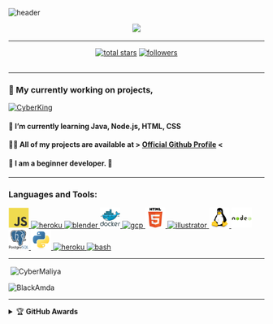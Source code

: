 
![header](https://capsule-render.vercel.app/api?type=waving&color=random&text=Hi,%20I'm%20Cyber%20Maliya&desc=Welcome%20To%20My%20Profile&animation=twinkling&fontSize=40&fontAlign=50&fontAlignY=20&descSize=20&descAlign=50&height=180&descAlignY=45) 

<p align="center">
<img src="https://avatars.githubusercontent.com/u/95926519?v=4" width="200">

     
</div>

  ---  
<p align="center">
  <a href="https://github.com/cybermaliya?tab=repositories&sort=stargazers">
    <img alt="total stars" title="Total stars on GitHub" src="https://custom-icon-badges.herokuapp.com/badge/dynamic/json?logo=star&color=55960c&labelColor=488207&label=Stars&style=for-the-badge&query=%24.stars&url=https://api.github-star-counter.workers.dev/user/cybermaliya"/></a>
  <a href="https://github.com/cybermaliya?tab=followers">
    <img alt="followers" title="Follow me on Github" src="https://custom-icon-badges.herokuapp.com/github/followers/cybermaliya?color=236ad3&labelColor=1155ba&style=for-the-badge&logo=person-add&label=Follow&logoColor=white"/></a>
    </br></br>
  </a>
  
</p>


---
### 🔭 My currently working on projects,

<p align="left">
  <a href="https://github.com/CyberMaliya/CyberKing"><img width="282" src="https://denvercoder1-github-readme-stats.vercel.app/api/pin/?username=CyberMaliya&repo=CyberKing&theme=highcontrast&bg_color=1F222E&title_color=CEFF00&icon_color=F8D866&hide_border=false&show_icons=true" alt="CyberKing"></a>
<p align="left">
</p>

#### 🌱 I’m currently learning **Java, Node.js, HTML, CSS**

#### 👨‍💻 All of my projects are available at > [Official Github Profile](https://github.com/cybermaliya) <

#### 💫 **I am a beginner developer. 🌆**
---
<h3 align="left">Languages and Tools:</h3>
<p align="left"> <a href="https://developer.mozilla.org/en-US/docs/Web/JavaScript" target="_blank"> <img src="https://raw.githubusercontent.com/devicons/devicon/master/icons/javascript/javascript-original.svg" alt="javascript" width="40" height="40"/> </a><a href="https://heroku.com" target="_blank"> <img src="https://www.vectorlogo.zone/logos/heroku/heroku-icon.svg" alt="heroku" width="40" height="40"/> </a> <a href="https://www.blender.org/" target="_blank"> <img src="https://download.blender.org/branding/community/blender_community_badge_white.svg" alt="blender" width="40" height="40"/> </a> <a href="https://www.docker.com/" target="_blank"> <img src="https://raw.githubusercontent.com/devicons/devicon/master/icons/docker/docker-original-wordmark.svg" alt="docker" width="40" height="40"/> </a> <a href="https://cloud.google.com" target="_blank"> <img src="https://www.vectorlogo.zone/logos/google_cloud/google_cloud-icon.svg" alt="gcp" width="40" height="40"/> </a> <a href="https://www.w3.org/html/" target="_blank"> <img src="https://raw.githubusercontent.com/devicons/devicon/master/icons/html5/html5-original-wordmark.svg" alt="html5" width="40" height="40"/> </a> <a href="https://www.adobe.com/in/products/illustrator.html" target="_blank"> <img src="https://www.vectorlogo.zone/logos/adobe_illustrator/adobe_illustrator-icon.svg" alt="illustrator" width="40" height="40"/> </a> <a href="https://www.linux.org/" target="_blank"> <img src="https://raw.githubusercontent.com/devicons/devicon/master/icons/linux/linux-original.svg" alt="linux" width="40" height="40"/> </a> <a href="https://nodejs.org" target="_blank"> <img src="https://raw.githubusercontent.com/devicons/devicon/master/icons/nodejs/nodejs-original-wordmark.svg" alt="nodejs" width="40" height="40"/> </a> <a href="https://www.postgresql.org" target="_blank"> <img src="https://raw.githubusercontent.com/devicons/devicon/master/icons/postgresql/postgresql-original-wordmark.svg" alt="postgresql" width="40" height="40"/> </a> <a href="https://www.python.org" target="_blank"> <img src="https://raw.githubusercontent.com/devicons/devicon/master/icons/python/python-original.svg" alt="python" width="40" height="40"/> </a><a href="https://replit.com/~" target="_blank"> <img src="https://www.vectorlogo.zone/logos/replit/replit-ar21.svg" alt="heroku" /> </a> <a href="https://www.gnu.org/software/bash/" target="_blank"> <img src="https://www.vectorlogo.zone/logos/gnu_bash/gnu_bash-icon.svg" alt="bash" width="40" height="40"/> </a> </p>

---

<p>&nbsp;<img align="center" src="https://github-readme-stats.vercel.app/api?username=cybermaliya&show_icons=true&theme=highcontrast" alt="CyberMaliya" /></p>

<p><img align="center" src="https://github-readme-streak-stats.herokuapp.com/?user=cybermaliya&theme=highcontrast" alt="BlackAmda" /></p>
</details>

---

<details>
    <summary>&#127942 <b>GitHub Awards</b></summary><br/>

![Github Trophy](https://github-profile-trophy.vercel.app/?username=cybermaliya)

</details>


